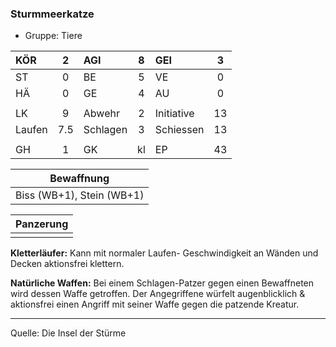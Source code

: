 ### Sturmmeerkatze

- Gruppe: Tiere

| KÖR    |  2  | AGI      |  8  | GEI        |  3  |
| :----- | :-: | :------- | :-: | :--------- | :-: |
| ST     |  0  | BE       |  5  | VE         |  0  |
| HÄ     |  0  | GE       |  4  | AU         |  0  |
|        |     |          |     |            |     |
| LK     |  9  | Abwehr   |  2  | Initiative | 13  |
| Laufen | 7.5 | Schlagen |  3  | Schiessen  | 13  |
|        |     |          |     |            |     |
| GH     |  1  | GK       | kl  | EP         | 43  |

|        Bewaffnung         |
| :-----------------------: |
| Biss (WB+1), Stein (WB+1) |

| Panzerung |
| :-------: |
|           |

**Kletterläufer:** Kann mit normaler Laufen- Geschwindigkeit an Wänden und Decken aktionsfrei klettern.

**Natürliche Waffen:** Bei einem Schlagen-Patzer gegen einen Bewaffneten wird dessen Waffe getroffen. Der Angegriffene würfelt augenblicklich & aktionsfrei einen Angriff mit seiner Waffe gegen die patzende Kreatur.

---

Quelle: Die Insel der Stürme
